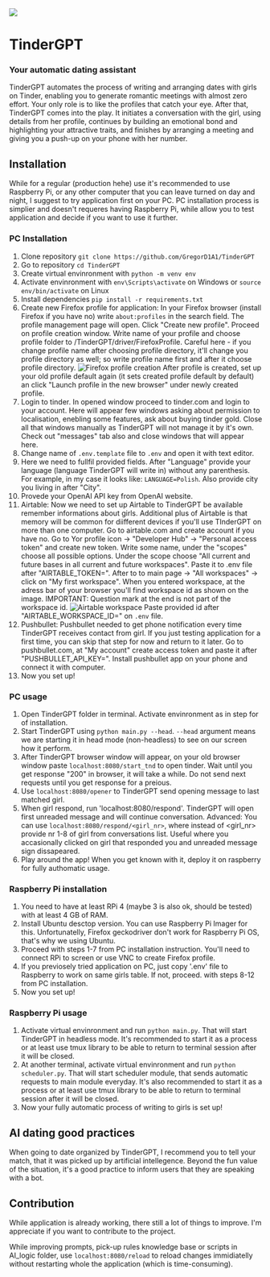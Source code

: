<div><img src="https://i.imgur.com/wLwTJoO.gif" ></div>

# TinderGPT 
### Your automatic dating assistant
TinderGPT automates the process of writing and arranging dates with girls on Tinder, enabling you to generate romantic meetings with almost zero effort. Your only role is to like the profiles that catch your eye. After that, TinderGPT comes into the play. It initiates a conversation with the girl, using details from her profile, continues by building an emotional bond and highlighting your attractive traits, and finishes by arranging a meeting and giving you a push-up on your phone with her number.


## Installation
While for a regular (production hehe) use it's recommended to use Raspberry Pi, or any other computer that you can leave turned on day and night, I suggest to try application first on your PC. PC installation process is simplier and doesn't requeres having Raspberry Pi, while allow you to test application and decide if you want to use it further.

### PC Installation

1. Clone repository `git clone https://github.com/GregorD1A1/TinderGPT`
2. Go to repository `cd TinderGPT`
3. Create virtual envinronment with `python -m venv env`
4. Activate envinronment with `env\Scripts\activate` on Windows or `source env/bin/activate` on Linux
5. Install dependencies `pip install -r requirements.txt`
6. Create new Firefox profile for application: 
In your Firefox browser (install Firefox if you have no) write `about:profiles` in the search field. The profile management page will open. Click "Create new profile". Proceed on profile creation window. Write name of your profile and choose profile folder to <path>/TinderGPT/driver/FirefoxProfile. Careful here - if you change profile name after choosing profile directory, it'll change you profile directory as well; so write profile name first and after it choose profile directory.
![Firefox profile creation](images/Profile_creation.png)
After profile is created, set up your old profile default again (it sets created profile default by default) an click "Launch profile in the new browser" under newly created profile.
7. Login to tinder. In opened window proceed to tinder.com and login to your account. Here will appear few windows asking about permission to localisation, enebling some features, ask about buying tinder gold. Close all that windows manually as TinderGPT will not manage it by it's own. Check out "messages" tab also and close windows that will appear here.
8. Change name of `.env.template` file to `.env` and open it with text editor.
9. Here we need to fullfil provided fields. After "Language" provide your language (language TinderGPT will write in) without any parenthesis. For example, in my case it looks like: `LANGUAGE=Polish`. Also provide city you living in after "City".
10. Provede your OpenAI API key from OpenAI website.
11. Airtable:
Now we need to set up Airtable to TinderGPT be available remember informations about girls. Additional plus of Airtable is that memory will be common for diifferent devices if you'll use TInderGPT on more than one computer. Go to airtable.com and create account if you have no. Go to Yor profile icon -> "Developer Hub" -> "Personal access token" and create new token. Write some name, under the "scopes" choose all possible options. Under the scope choose "All current and future bases in all current and future workspaces". Paste it to .env file after "AIRTABLE_TOKEN=".
After to to main page -> "All workspaces" -> click on "My first workspace". When you entered workspace, at the adress bar of your browser you'll find workspace id as shown on the image. IMPORTANT: Question mark at the end is not part of the workspace id.
![Airtable workspace](images/Airtable_workspace.png)
Paste provided id after "AIRTABLE_WORKSPACE_ID=" on `.env` file.
12. Pushbullet: Pushbullet needed to get phone notification every time TinderGPT receives contact from girl. If you just testing application for a first time, you can skip that step for now and return to it later. Go to pushbullet.com, at "My account" create access token and paste it after "PUSHBULLET_API_KEY=". Install pushbullet app on your phone and connect it with computer.
13. Now you set up! 

### PC usage

1. Open TinderGPT folder in terminal. Activate envinronment as in step for of installation.
2. Start TinderGPT using `python main.py --head`. `--head` argument means we are starting it in head mode (non-headless) to see on our screen how it perform.
3. After TinderGPT browser window will appear, on your old browser window paste `localhost:8080/start_tnd` to open tinder. Wait until you get response "200" in browser, it will take a while. Do not send next requests until you get response for a preious.
5. Use `localhost:8080/opener` to TinderGPT send opening message to last matched girl.
6. When girl respond, run 'localhost:8080/respond'. TinderGPT will open first unreaded message and will continue conversation. Advanced: You can use `localhost:8080/respond/<girl_nr>`, where instead of <girl_nr> provide nr 1-8 of girl from conversations list. Useful where you accasionally clicked on girl that responded you and unreaded message sign dissapeared.
7. Play around the app! When you get known with it, deploy it on raspberry for fully authomatic usage.



### Raspberry Pi installation
1. You need to have at least RPi 4 (maybe 3 is also ok, should be tested) with at least 4 GB of RAM.
2. Install Ubuntu desctop version. You can use Raspberry Pi Imager for this. Unfortunatelly, Firefox geckodriver don't work for Raspberry Pi OS, that's why we using Ubuntu.
3. Proceed with steps 1-7 from PC installation instruction. You'll need to connect RPi to screen or use VNC to create Firefox profile.
4. If you previosely tried application on PC, just copy '.env' file to Raspberry to work on same girls table. If not, proceed. with steps 8-12 from PC installation.
5. Now you set up!

### Raspberry Pi usage
1. Activate virtual envinronment and run `python main.py`. That will start TinderGPT in headless mode. It's recommended to start it as a process or at least use tmux library to be able to return to terminal session after it will be closed.
2. At another terminal, activate virtual envinronment and run `python scheduler.py`. That will start scheduler module, that sends automatic requests to main module everyday. It's also recommended to start it as a process or at least use tmux library to be able to return to terminal session after it will be closed.
3. Now your fully automatic process of writing to girls is set up!


## AI dating good practices
When going to date organized by TinderGPT, I recommend you to tell your match, that it was picked up by artificial intellegence. Beyond the fun value of the situation, it's a good practice to inform users that they are speaking with a bot.


## Contribution
While application is already working, there still a lot of things to improve. I'm appreciate if you want to contribute to the project. 

While improving prompts, pick-up rules knowledge base or scripts in AI_logic folder, use `localhost:8080/reload` to reload changes immidiatelly without restarting whole the application (which is time-consuming).
